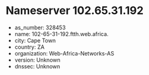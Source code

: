 # Nameserver 102.65.31.192

* as_number: 328453
* name: 102-65-31-192.ftth.web.africa.
* city: Cape Town
* country: ZA
* organization: Web-Africa-Networks-AS
* version: Unknown
* dnssec: Unknown
